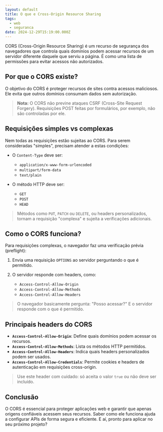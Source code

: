```yaml
---
layout: default
title: O que e Cross-Origin Resource Sharing
tags:
  - web
  - seguranca
date: 2024-12-29T15:19:00.000Z
---
```

CORS (Cross-Origin Resource Sharing) é um recurso de segurança dos navegadores que controla quais domínios podem acessar recursos de um servidor diferente daquele que serviu a página. É como uma lista de permissões para evitar acessos não autorizados.

## Por que o CORS existe?

O objetivo do CORS é proteger recursos de sites contra acessos maliciosos. Ele evita que outros domínios consumam dados sem autorização.

> **Nota:** O CORS não previne ataques CSRF (Cross-Site Request Forgery). Requisições POST feitas por formulários, por exemplo, não são controladas por ele.

## Requisições simples vs complexas

Nem todas as requisições estão sujeitas ao CORS. Para serem consideradas "simples", precisam atender a estas condições:

* O `Content-Type` deve ser:

  * `application/x-www-form-urlencoded`
  * `multipart/form-data`
  * `text/plain`
* O método HTTP deve ser:

  * `GET`
  * `POST`
  * `HEAD`

> Métodos como `PUT`, `PATCH` ou `DELETE`, ou headers personalizados, tornam a requisição "complexa" e sujeita a verificações adicionais.

## Como o CORS funciona?

Para requisições complexas, o navegador faz uma verificação prévia (preflight):

1. Envia uma requisição `OPTIONS` ao servidor perguntando o que é permitido.
2. O servidor responde com headers, como:

   * `Access-Control-Allow-Origin`
   * `Access-Control-Allow-Methods`
   * `Access-Control-Allow-Headers`

> O navegador basicamente pergunta: "Posso acessar?" E o servidor responde com o que é permitido.

## Principais headers do CORS

* **`Access-Control-Allow-Origin`**: Define quais domínios podem acessar os recursos.
* **`Access-Control-Allow-Methods`**: Lista os métodos HTTP permitidos.
* **`Access-Control-Allow-Headers`**: Indica quais headers personalizados podem ser usados.
* **`Access-Control-Allow-Credentials`**: Permite cookies e headers de autenticação em requisições cross-origin.

> Use este header com cuidado: só aceita o valor `true` ou não deve ser incluído.

## Conclusão

O CORS é essencial para proteger aplicações web e garantir que apenas origens confiáveis acessem seus recursos. Saber como ele funciona ajuda a configurar APIs de forma segura e eficiente. E aí, pronto para aplicar no seu próximo projeto?
